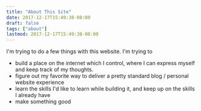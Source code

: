 ```yaml
---
title: "About This Site"
date: 2017-12-17T15:49:38-08:00
draft: false
tags: ["about"]
lastmod: 2017-12-17T15:49:38-08:00
---
```


I'm trying to do a few things with this website. I'm trying to

* build a place on the internet which I control, where I can express myself and keep track of my thoughts.
* figure out my favorite way to deliver a pretty standard blog / personal website experience
* learn the skills I'd like to learn while building it, and keep up on the skills I already have
* make something good

